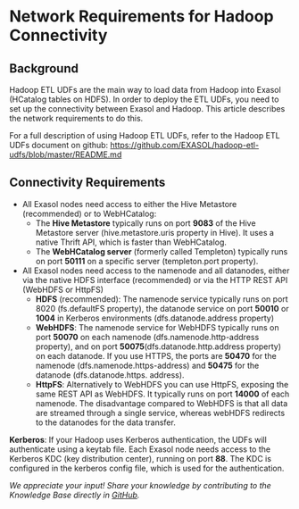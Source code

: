 # Network Requirements for Hadoop Connectivity 
## Background

Hadoop ETL UDFs are the main way to load data from Hadoop into Exasol (HCatalog tables on HDFS). In order to deploy the ETL UDFs, you need to set up the connectivity between Exasol and Hadoop. This article describes the network requirements to do this. 

For a full description of using Hadoop ETL UDFs, refer to the Hadoop ETL UDFs document on github: <https://github.com/EXASOL/hadoop-etl-udfs/blob/master/README.md>

## Connectivity Requirements

* All Exasol nodes need access to either the Hive Metastore (recommended) or to WebHCatalog:
	+ The **Hive Metastore** typically runs on port **9083** of the Hive Metastore server (hive.metastore.uris property in Hive). It uses a native Thrift API, which is faster than WebHCatalog.
	+ The **WebHCatalog server** (formerly called Templeton) typically runs on port **50111** on a specific server (templeton.port property).
* All Exasol nodes need access to the namenode and all datanodes, either via the native HDFS interface (recommended) or via the HTTP REST API (WebHDFS or HttpFS)
	+ **HDFS** (recommended): The namenode service typically runs on port 8020 (fs.defaultFS property), the datanode service on port **50010** or **1004** in Kerberos environments (dfs.datanode.address property)
	+ **WebHDFS**: The namenode service for WebHDFS typically runs on port **50070** on each namenode (dfs.namenode.http-address property), and on port **50075**(dfs.datanode.http.address property) on each datanode. If you use HTTPS, the ports are **50470** for the namenode (dfs.namenode.https-address) and **50475** for the datanode (dfs.datanode.https. address).
	+ **HttpFS**: Alternatively to WebHDFS you can use HttpFS, exposing the same REST API as WebHDFS. It typically runs on port **14000** of each namenode. The disadvantage compared to WebHDFS is that all data are streamed through a single service, whereas webHDFS redirects to the datanodes for the data transfer.

**Kerberos**: If your Hadoop uses Kerberos authentication, the UDFs will authenticate using a keytab file. Each Exasol node needs access to the Kerberos KDC (key distribution center), running on port **88**. The KDC is configured in the kerberos config file, which is used for the authentication.

*We appreciate your input! Share your knowledge by contributing to the Knowledge Base directly in [GitHub](https://github.com/exasol/public-knowledgebase).* 